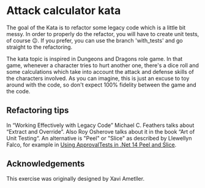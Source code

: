 # Attack calculator kata
The goal of the Kata is to refactor some legacy code which is a little bit messy. In order to properly do the refactor, you will have to create unit tests, of course :wink:. If you prefer, you can use the branch 'with_tests' and go straight to the refactoring.

The kata topic is inspired in Dungeons and Dragons role game. In that game, whenever a character tries to hurt another one, there's a dice roll and some calculations which take into account the attack and defense skills of the characters involved. As you can imagine, this is just an excuse to toy around with the code, so don't expect 100% fidelity between the game and the code.


## Refactoring tips
In “Working Effectively with Legacy Code” Michael C. Feathers talks about “Extract and Override”. Also Roy Osherove talks about it in the book “Art of Unit Testing“. An alternative is "Peel" or "Slice" as described by Llewellyn Falco, for example in [Using ApprovalTests in .Net 14 Peel and Slice](https://youtu.be/sXqRWXWiXYo).

## Acknowledgements
This exercise was originally designed by Xavi Ametller.